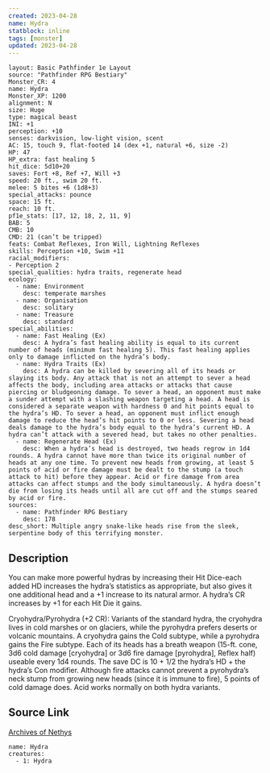 ```yaml
---
created: 2023-04-28
name: Hydra
statblock: inline
tags: [monster]
updated: 2023-04-28
---
```

```statblock
layout: Basic Pathfinder 1e Layout
source: "Pathfinder RPG Bestiary"
Monster_CR: 4
name: Hydra
Monster_XP: 1200
alignment: N
size: Huge
type: magical beast
INI: +1
perception: +10
senses: darkvision, low-light vision, scent
AC: 15, touch 9, flat-footed 14 (dex +1, natural +6, size -2)
HP: 47
HP_extra: fast healing 5
hit_dice: 5d10+20
saves: Fort +8, Ref +7, Will +3
speed: 20 ft., swim 20 ft.
melee: 5 bites +6 (1d8+3)
special_attacks: pounce
space: 15 ft.
reach: 10 ft.
pf1e_stats: [17, 12, 18, 2, 11, 9]
BAB: 5
CMB: 10
CMD: 21 (can’t be tripped)
feats: Combat Reflexes, Iron Will, Lightning Reflexes
skills: Perception +10, Swim +11
racial_modifiers:
- Perception 2
special_qualities: hydra traits, regenerate head
ecology:
  - name: Environment
    desc: temperate marshes
  - name: Organisation
    desc: solitary
  - name: Treasure
    desc: standard
special_abilities:
  - name: Fast Healing (Ex)
    desc: A hydra’s fast healing ability is equal to its current number of heads (minimum fast healing 5). This fast healing applies only to damage inflicted on the hydra’s body.
  - name: Hydra Traits (Ex)
    desc: A hydra can be killed by severing all of its heads or slaying its body. Any attack that is not an attempt to sever a head affects the body, including area attacks or attacks that cause piercing or bludgeoning damage. To sever a head, an opponent must make a sunder attempt with a slashing weapon targeting a head. A head is considered a separate weapon with hardness 0 and hit points equal to the hydra’s HD. To sever a head, an opponent must inflict enough damage to reduce the head’s hit points to 0 or less. Severing a head deals damage to the hydra’s body equal to the hydra’s current HD. A hydra can’t attack with a severed head, but takes no other penalties.
  - name: Regenerate Head (Ex)
    desc: When a hydra’s head is destroyed, two heads regrow in 1d4 rounds. A hydra cannot have more than twice its original number of heads at any one time. To prevent new heads from growing, at least 5 points of acid or fire damage must be dealt to the stump (a touch attack to hit) before they appear. Acid or fire damage from area attacks can affect stumps and the body simultaneously. A hydra doesn’t die from losing its heads until all are cut off and the stumps seared by acid or fire.
sources:
  - name: Pathfinder RPG Bestiary
    desc: 178
desc_short: Multiple angry snake-like heads rise from the sleek, serpentine body of this terrifying monster.
```
## Description
You can make more powerful hydras by increasing their Hit Dice-each added HD increases the hydra’s statistics as appropriate, but also gives it one additional head and a +1 increase to its natural armor. A hydra’s CR increases by +1 for each Hit Die it gains.

Cryohydra/Pyrohydra (+2 CR): Variants of the standard hydra, the cryohydra lives in cold marshes or on glaciers, while the pyrohydra prefers deserts or volcanic mountains. A cryohydra gains the Cold subtype, while a pyrohydra gains the Fire subtype. Each of its heads has a breath weapon (15-ft. cone, 3d6 cold damage [cryohydra] or 3d6 fire damage [pyrohydra], Reflex half) useable every 1d4 rounds. The save DC is 10 + 1/2 the hydra’s HD + the hydra’s Con modifier. Although fire attacks cannot prevent a pyrohydra’s neck stump from growing new heads (since it is immune to fire), 5 points of cold damage does. Acid works normally on both hydra variants.
## Source Link
[Archives of Nethys](https://aonprd.com/MonsterDisplay.aspx?ItemName=Hydra)
```encounter-table
name: Hydra
creatures:
  - 1: Hydra
```
